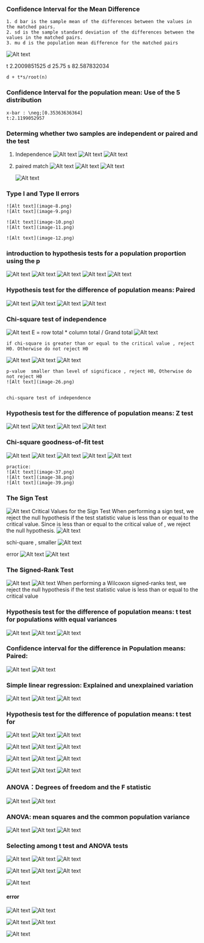 ### Confidence Interval for the Mean Difference
    1. d bar is the sample mean of the differences between the values in the matched pairs.
    2. sd is the sample standard deviation of the differences between the values in the matched pairs.
    3. mu d is the population mean difference for the matched pairs
![Alt text](image-1.png)
  

  t 2.2009851525
  d 25.75
  s 82.587832034

  
    
    d + t*s/root(n)


### Confidence Interval for the population mean: Use of the 5 distribution
    x-bar : \neg;[0.35363636364]
    t:2.1199052957



### Determing whether two samples are independent or paired and the test
1. Independence
    ![Alt text](image.png)
    ![Alt text](image-2.png)
    ![Alt text](image-3.png)
2. paired match
    ![Alt text](image-4.png)
    ![Alt text](image-5.png)
    ![Alt text](image-6.png)


    ![Alt text](image-7.png)


### Type I and Type II errors
    ![Alt text](image-8.png)
    ![Alt text](image-9.png)

    ![Alt text](image-10.png)
    ![Alt text](image-11.png)

    ![Alt text](image-12.png)

### introduction to hypothesis tests for a population proportion using the p
![Alt text](image-13.png)
![Alt text](image-14.png)
![Alt text](image-15.png)
![Alt text](image-16.png)
![Alt text](image-17.png)

### Hypothesis test for the difference of population means: Paired
![Alt text](image-18.png)
![Alt text](image-19.png)
![Alt text](image-20.png)
![Alt text](image-21.png)


### Chi-square test of independence
![Alt text](image-22.png)
    E = row total * column total / Grand total
![Alt text](image-23.png)

    if chi-square is greater than or equal to the critical value , reject H0. Otherwise do not reject H0
![Alt text](image-24.png)
![Alt text](image-25.png)
![Alt text](image-27.png)


    p-value  smaller than level of significace , reject H0, Otherwise do not reject H0
    ![Alt text](image-26.png)


    chi-square test of independence


### Hypothesis test for the difference of population means: Z test
![Alt text](image-28.png)
![Alt text](image-29.png)
![Alt text](image-30.png)
![Alt text](image-31.png)


### Chi-square goodness-of-fit test
![Alt text](image-32.png)
![Alt text](image-33.png)
![Alt text](image-34.png)
![Alt text](image-35.png)
![Alt text](image-36.png)


    practice:
    ![Alt text](image-37.png)
    ![Alt text](image-38.png)
    ![Alt text](image-39.png)

### The Sign Test
![Alt text](image-40.png)
 Critical Values for the Sign Test 
 When performing a sign test, we reject the null hypothesis if the test statistic value is less than or equal to the critical value. Since  is less than or equal to the critical value of , we reject the null hypothesis.
![Alt text](image-42.png)

schi-quare , smaller
![Alt text](image-43.png)


error
![Alt text](image-44.png)
![Alt text](image-45.png)


### The Signed-Rank Test
![Alt text](image-46.png)
![Alt text](image-47.png)
When performing a Wilcoxon signed-ranks test, we reject the null hypothesis if the test statistic value is less than or equal to the critical value


### Hypothesis test for the difference of population means: t test for populations with equal variances
![Alt text](image-48.png)
![Alt text](image-49.png)
![Alt text](image-50.png)

### Confidence interval for the difference in Population means: Paired:
![Alt text](image-51.png)
![Alt text](image-52.png)

### Simple linear regression: Explained and unexplained variation
![Alt text](image-53.png)
![Alt text](image-54.png)
![Alt text](image-55.png)

### Hypothesis test for the difference of population means: t test for
![Alt text](image-56.png)
![Alt text](image-57.png)
![Alt text](image-58.png)

![Alt text](image-59.png)
![Alt text](image-60.png)
![Alt text](image-61.png)

![Alt text](image-62.png)
![Alt text](image-63.png)
![Alt text](image-64.png)

![Alt text](image-65.png)
![Alt text](image-66.png)
![Alt text](image-67.png)

### ANOVA：Degrees of freedom and the F statistic
![Alt text](image-68.png)
![Alt text](image-69.png)

### ANOVA: mean squares and the common population variance
![Alt text](image-74.png)
![Alt text](image-72.png)
![Alt text](image-73.png)

### Selecting among t test and ANOVA tests
![Alt text](image-75.png)
![Alt text](image-76.png)
![Alt text](image-77.png)


![Alt text](image-78.png)
![Alt text](image-79.png)
![Alt text](image-80.png)

![Alt text](image-81.png)

#### error
![Alt text](image-82.png)
![Alt text](image-83.png)


![Alt text](image-84.png)
![Alt text](image-85.png)

![Alt text](image-86.png)